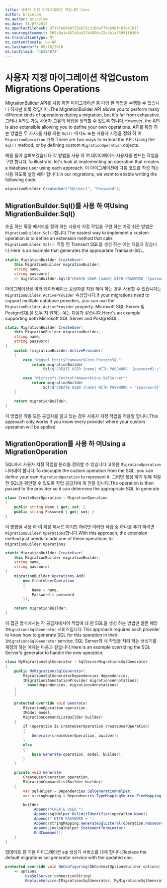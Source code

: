 ```yaml
---
title: 사용자 지정 마이그레이션 작업-EF Core
author: bricelam
ms.author: bricelam
ms.date: 11/07/2017
ms.openlocfilehash: d715fe0408f25eb75c3160af79bb98fc87e41b17
ms.sourcegitcommit: 269c8a1a457a9ad27b4026c22c4b1a76991fb360
ms.translationtype: MT
ms.contentlocale: ko-KR
ms.lasthandoff: 09/18/2018
ms.locfileid: "46284072"
---
```

<a name="custom-migrations-operations"></a><span data-ttu-id="e4454-102">사용자 지정 마이그레이션 작업</span><span class="sxs-lookup"><span data-stu-id="e4454-102">Custom Migrations Operations</span></span>
============================
<span data-ttu-id="e4454-103">MigrationBuilder API를 사용 하면 마이그레이션 중 다양 한 작업을 수행할 수 있습니다 하지만 비록 것입니다.</span><span class="sxs-lookup"><span data-stu-id="e4454-103">The MigrationBuilder API allows you to perform many different kinds of operations during a migration, but it's far from exhaustive.</span></span> <span data-ttu-id="e4454-104">그러나 API도 가능 사용자 고유의 작업을 정의할 수 있도록 합니다.</span><span class="sxs-lookup"><span data-stu-id="e4454-104">However, the API is also extensible allowing you to define your own operations.</span></span> <span data-ttu-id="e4454-105">API를 확장 하는 방법은 두 가지:를 사용 하는 `Sql()` 메서드 또는 사용자 지정을 정의 하 여 `MigrationOperation` 개체.</span><span class="sxs-lookup"><span data-stu-id="e4454-105">There are two ways to extend the API: Using the `Sql()` method, or by defining custom `MigrationOperation` objects.</span></span>

<span data-ttu-id="e4454-106">예를 들어 살펴보겠습니다 각 방법을 사용 하 여 데이터베이스 사용자를 만드는 작업을 구현 합니다.</span><span class="sxs-lookup"><span data-stu-id="e4454-106">To illustrate, let's look at implementing an operation that creates a database user using each approach.</span></span> <span data-ttu-id="e4454-107">이 마이그레이션에 다음 코드를 작성 하는 사용 하도록 설정 해야 합니다.</span><span class="sxs-lookup"><span data-stu-id="e4454-107">In our migrations, we want to enable writing the following code:</span></span>

``` csharp
migrationBuilder.CreateUser("SQLUser1", "Password");
```

<a name="using-migrationbuildersql"></a><span data-ttu-id="e4454-108">MigrationBuilder.Sql()를 사용 하 여</span><span class="sxs-lookup"><span data-stu-id="e4454-108">Using MigrationBuilder.Sql()</span></span>
----------------------------
<span data-ttu-id="e4454-109">호출 하는 확장 메서드를 정의 하는 사용자 지정 작업을 구현 하는 가장 쉬운 방법은 `MigrationBuilder.Sql()`합니다.</span><span class="sxs-lookup"><span data-stu-id="e4454-109">The easiest way to implement a custom operation is to define an extension method that calls `MigrationBuilder.Sql()`.</span></span>
<span data-ttu-id="e4454-110">적절 한 Transact SQL을 생성 하는 예는 다음과 같습니다.</span><span class="sxs-lookup"><span data-stu-id="e4454-110">Here is an example that generates the appropriate Transact-SQL.</span></span>

``` csharp
static MigrationBuilder CreateUser(
    this MigrationBuilder migrationBuilder,
    string name,
    string password)
    => migrationBuilder.Sql($"CREATE USER {name} WITH PASSWORD '{password}';");
```

<span data-ttu-id="e4454-111">마이그레이션을 여러 데이터베이스 공급자를 지원 해야 하는 경우 사용할 수 있습니다는 `MigrationBuilder.ActiveProvider` 속성입니다.</span><span class="sxs-lookup"><span data-stu-id="e4454-111">If your migrations need to support multiple database providers, you can use the `MigrationBuilder.ActiveProvider` property.</span></span> <span data-ttu-id="e4454-112">Microsoft SQL Server 및 PostgreSQL을 모두 지 원하는 예는 다음과 같습니다.</span><span class="sxs-lookup"><span data-stu-id="e4454-112">Here's an example supporting both Microsoft SQL Server and PostgreSQL.</span></span>

``` csharp
static MigrationBuilder CreateUser(
    this MigrationBuilder migrationBuilder,
    string name,
    string password)
{
    switch (migrationBuilder.ActiveProvider)
    {
        case "Npgsql.EntityFrameworkCore.PostgreSQL":
            return migrationBuilder
                .Sql($"CREATE USER {name} WITH PASSWORD '{password}';");

        case "Microsoft.EntityFrameworkCore.SqlServer":
            return migrationBuilder
                .Sql($"CREATE USER {name} WITH PASSWORD = '{password}';");
    }

    return migrationBuilder;
}
```

<span data-ttu-id="e4454-113">이 방법은 작동 모든 공급자를 알고 있는 경우 사용자 지정 작업을 적용할 합니다.</span><span class="sxs-lookup"><span data-stu-id="e4454-113">This approach only works if you know every provider where your custom operation will be applied.</span></span>

<a name="using-a-migrationoperation"></a><span data-ttu-id="e4454-114">MigrationOperation를 사용 하 여</span><span class="sxs-lookup"><span data-stu-id="e4454-114">Using a MigrationOperation</span></span>
---------------------------
<span data-ttu-id="e4454-115">SQL에서 사용자 지정 작업을 분리를 정의할 수 있습니다 고유한 `MigrationOperation` 나타내야 합니다.</span><span class="sxs-lookup"><span data-stu-id="e4454-115">To decouple the custom operation from the SQL, you can define your own `MigrationOperation` to represent it.</span></span> <span data-ttu-id="e4454-116">그러면 생성 하기 위해 적절 한 SQL을 확인할 수 있도록 작업 공급자에 게 전달 됩니다.</span><span class="sxs-lookup"><span data-stu-id="e4454-116">The operation is then passed to the provider so it can determine the appropriate SQL to generate.</span></span>

``` csharp
class CreateUserOperation : MigrationOperation
{
    public string Name { get; set; }
    public string Password { get; set; }
}
```

<span data-ttu-id="e4454-117">이 방법을 사용 하 여 확장 메서드 하기만 하려면 이러한 작업 중 하나를 추가 하려면 `MigrationBuilder.Operations`합니다.</span><span class="sxs-lookup"><span data-stu-id="e4454-117">With this approach, the extension method just needs to add one of these operations to `MigrationBuilder.Operations`.</span></span>

``` csharp
static MigrationBuilder CreateUser(
    this MigrationBuilder migrationBuilder,
    string name,
    string password)
{
    migrationBuilder.Operations.Add(
        new CreateUserOperation
        {
            Name = name,
            Password = password
        });

    return migrationBuilder;
}
```

<span data-ttu-id="e4454-118">이 접근 방식에서는 각 공급자에서이 작업에 대 한 SQL을 생성 하는 방법만 알면 해당 `IMigrationsSqlGenerator` 서비스입니다.</span><span class="sxs-lookup"><span data-stu-id="e4454-118">This approach requires each provider to know how to generate SQL for this operation in their `IMigrationsSqlGenerator` service.</span></span> <span data-ttu-id="e4454-119">SQL Server의 새 작업을 처리 하는 생성기를 재정의 하는 예제는 다음과 같습니다.</span><span class="sxs-lookup"><span data-stu-id="e4454-119">Here is an example overriding the SQL Server's generator to handle the new operation.</span></span>

``` csharp
class MyMigrationsSqlGenerator : SqlServerMigrationsSqlGenerator
{
    public MyMigrationsSqlGenerator(
        MigrationsSqlGeneratorDependencies dependencies,
        IMigrationsAnnotationProvider migrationsAnnotations)
        : base(dependencies, migrationsAnnotations)
    {
    }

    protected override void Generate(
        MigrationOperation operation,
        IModel model,
        MigrationCommandListBuilder builder)
    {
        if (operation is CreateUserOperation createUserOperation)
        {
            Generate(createUserOperation, builder);
        }
        else
        {
            base.Generate(operation, model, builder);
        }
    }

    private void Generate(
        CreateUserOperation operation,
        MigrationCommandListBuilder builder)
    {
        var sqlHelper = Dependencies.SqlGenerationHelper;
        var stringMapping = Dependencies.TypeMappingSource.FindMapping(typeof(string));

        builder
            .Append("CREATE USER ")
            .Append(sqlHelper.DelimitIdentifier(operation.Name))
            .Append(" WITH PASSWORD = ")
            .Append(stringMapping.GenerateSqlLiteral(operation.Password))
            .AppendLine(sqlHelper.StatementTerminator)
            .EndCommand();
    }
}
```

<span data-ttu-id="e4454-120">업데이트 된 기본 마이그레이션 sql 생성기 서비스를 대체 합니다.</span><span class="sxs-lookup"><span data-stu-id="e4454-120">Replace the default migrations sql generator service with the updated one.</span></span>

``` csharp
protected override void OnConfiguring(DbContextOptionsBuilder options)
    => options
        .UseSqlServer(connectionString)
        .ReplaceService<IMigrationsSqlGenerator, MyMigrationsSqlGenerator>();
```
